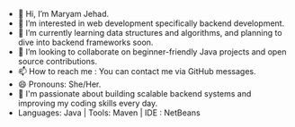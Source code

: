 - 👋 Hi, I’m  Maryam Jehad.
- 👀 I’m interested in web development specifically backend development.
- 🌱 I’m currently learning data structures and algorithms, and planning to dive into backend frameworks soon.
- 💞️ I’m looking to collaborate on beginner-friendly Java projects and open source contributions.
- 📫 How to reach me : You can contact me via GitHub messages.
- 😄 Pronouns: She/Her.
- 🚀 I'm passionate about building scalable backend systems and improving my coding skills every day.
- Languages: Java | Tools: Maven | IDE : NetBeans 

<!---
mary2lil/mary2lil is a ✨ special ✨ repository because its `README.md` (this file) appears on your GitHub profile.
You can click the Preview link to take a look at your changes.
--->
